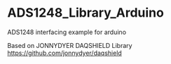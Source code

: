 # ADS1248_Library_Arduino
ADS1248 interfacing example for arduino

Based on JONNYDYER DAQSHIELD Library
https://github.com/jonnydyer/daqshield
